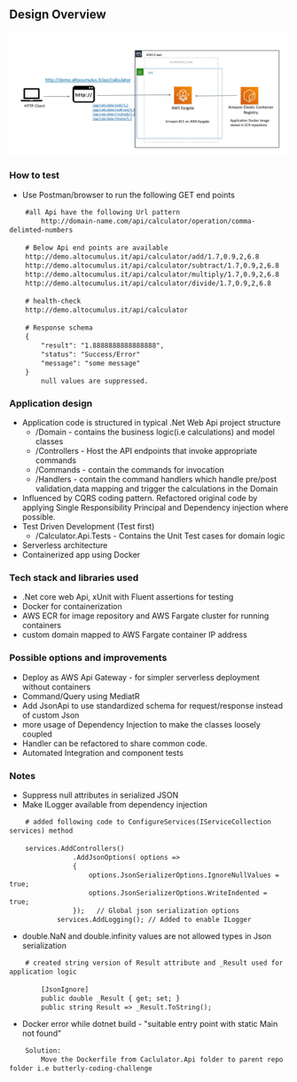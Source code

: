## Design Overview

![design diagram](/Design.JPG) 

### How to test
- Use Postman/browser to run the following GET end points
```
    #all Api have the following Url pattern 
        http://domain-name.com/api/calculator/operation/comma-delimted-numbers

    # Below Api end points are available
    http://demo.altocumulus.it/api/calculator/add/1.7,0.9,2,6.8
    http://demo.altocumulus.it/api/calculator/subtract/1.7,0.9,2,6.8
    http://demo.altocumulus.it/api/calculator/multiply/1.7,0.9,2,6.8
    http://demo.altocumulus.it/api/calculator/divide/1.7,0.9,2,6.8

    # health-check
    http://demo.altocumulus.it/api/calculator

    # Response schema 
    {
        "result": "1.8888888888888888",
        "status": "Success/Error"
        "message": "some message"
    }
        null values are suppressed. 
```


### Application design 
- Application code is structured in typical .Net Web Api project structure
    - /Domain - contains the business logic(i.e calculations) and model classes
    - /Controllers - Host the API endpoints that invoke appropriate commands
    - /Commands - contain the commands for invocation
    - /Handlers - contain the command handlers which handle pre/post validation,data mapping and trigger the calculations in the Domain     
- Influenced by CQRS coding pattern. Refactored original code by applying Single Responsibility Principal and Dependency injection where possible. 
- Test Driven Development (Test first) 
    - /Calculator.Api.Tests - Contains the Unit Test cases for domain logic
- Serverless architecture
- Containerized app using Docker


### Tech stack and libraries used  
- .Net core web Api, xUnit with Fluent assertions for testing  
- Docker for containerization 
- AWS ECR for image repository and AWS Fargate cluster for running containers
- custom domain mapped to AWS Fargate container IP address

### Possible options and improvements
- Deploy as AWS Api Gateway - for simpler serverless deployment without containers 
- Command/Query using MediatR 
- Add JsonApi to use standardized schema for request/response instead of custom Json
- more usage of Dependency Injection to make the classes loosely coupled
- Handler can be refactored to share common code. 
- Automated Integration and component tests

### Notes 

- Suppress null attributes in serialized JSON
- Make ILogger available from dependency injection   
```
    # added following code to ConfigureServices(IServiceCollection services) method

    services.AddControllers()
                .AddJsonOptions( options => 
                {
                    options.JsonSerializerOptions.IgnoreNullValues = true;
                    options.JsonSerializerOptions.WriteIndented = true;
                });   // Global json serialization options
            services.AddLogging(); // Added to enable ILogger  
```

- double.NaN and double.infinity values are not allowed types in Json serialization
```
    # created string version of Result attribute and _Result used for application logic

        [JsonIgnore]
        public double _Result { get; set; }
        public string Result => _Result.ToString(); 
```

- Docker error while dotnet build - "suitable entry point with static Main not found" 

```
    Solution:
        Move the Dockerfile from Caclulator.Api folder to parent repo folder i.e butterly-coding-challenge 
```
